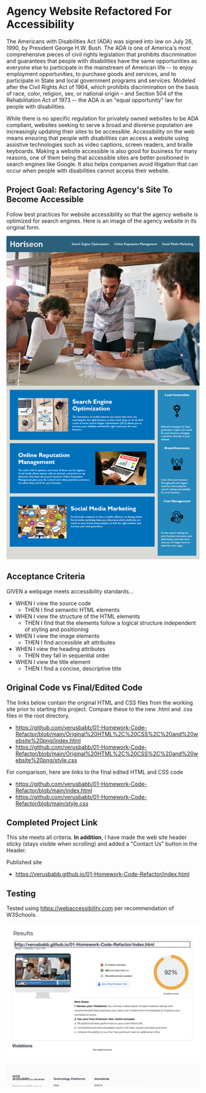 # Agency Website Refactored For Accessibility
The Americans with Disabilities Act (ADA) was signed into law on July 26, 1990, by President George H.W. Bush. The ADA is one of America's most comprehensive pieces of civil rights legislation that prohibits discrimination and guarantees that people with disabilities have the same opportunities as everyone else to participate in the mainstream of American life -- to enjoy employment opportunities, to purchase goods and services, and to participate in State and local government programs and services. Modeled after the Civil Rights Act of 1964, which prohibits discrimination on the basis of race, color, religion, sex, or national origin – and Section 504 of the Rehabilitation Act of 1973 -- the ADA is an "equal opportunity" law for people with disabilities.

While there is no specific regulation for privately owned websites to be ADA compliant, websites seeking to serve a broad and disverse population are increasingly updating their sites to be accessible. Accessibility on the web means ensuring that people with disabilities can access a website using assistive technologies such as video captions, screen readers, and braille keyboards. Making a website accessible is also good for business for many reasons, one of them being that accessible sites are better positioned in search engines like Google. It also helps companies avoid litigation that can occur when people with disabilities cannot access their website.

## Project Goal: Refactoring Agency's Site To Become Accessible
Follow best practices for website accessibility so that the agency website is optimized for search engines.  Here is an image of the agency website in its original form.

![](https://github.com/verusbabb/01-Homework-Code-Refactor/blob/main/Original%20HTML%2C%20CSS%2C%20and%20website%20png/01-html-css-git-homework-demo.png)


## Acceptance Criteria
GIVEN a webpage meets accessibility standards...

- WHEN I view the source code
    - THEN I find semantic HTML elements
- WHEN I view the structure of the HTML elements
    - THEN I find that the elements follow a logical structure independent of styling and positioning
- WHEN I view the image elements
    - THEN I find accessible alt attributes
- WHEN I view the heading attributes
    - THEN they fall in sequential order
- WHEN I view the title element
    - THEN I find a concise, descriptive title

## Original Code vs Final/Edited Code
The links below contain the original HTML and CSS files from the working site prior to starting this project.  Compare these to the new .html and .css files in the root directory.

- https://github.com/verusbabb/01-Homework-Code-Refactor/blob/main/Original%20HTML%2C%20CSS%2C%20and%20website%20png/index.html
- https://github.com/verusbabb/01-Homework-Code-Refactor/blob/main/Original%20HTML%2C%20CSS%2C%20and%20website%20png/style.css

For comparison, here are links to the final edited HTML and CSS code

- https://github.com/verusbabb/01-Homework-Code-Refactor/blob/main/index.html
- https://github.com/verusbabb/01-Homework-Code-Refactor/blob/main/style.css


## Completed Project Link
This site meets all criteria.  **In addition**, I have made the web site header sticky (stays visible when scrolling) and added a "Contact Us" button in the Header.

Published site
- https://verusbabb.github.io/01-Homework-Code-Refactor/index.html


## Testing
Tested using https://webaccessibility.com per recommendation of W3Schools.  

![](https://github.com/verusbabb/01-Homework-Code-Refactor/blob/main/images/webaccessibillity.com%20test%20results.png)





